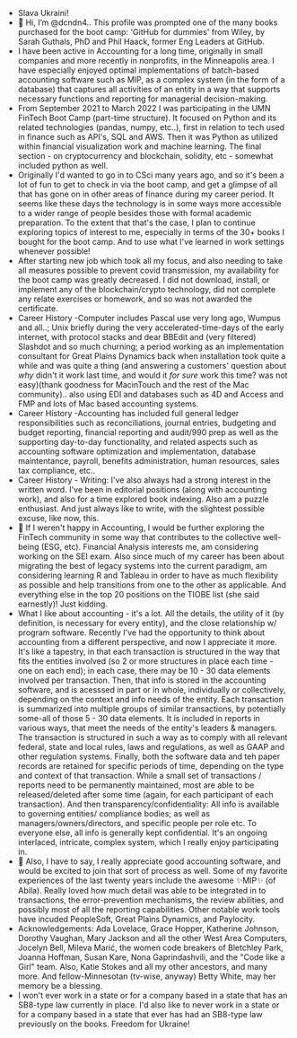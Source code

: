- Slava Ukraini!
- 👋 Hi, I’m @dcndn4.. This profile was prompted one of the many books purchased for the boot camp: 'GitHub for dummies' from Wiley, by Sarah Guthals, PhD and Phil Haack, former Eng Leaders at GitHub.
- I have been active in Accounting for a long time, originally in small companies and more recently in nonprofits, in the Minneapolis area. I have especially enjoyed optimal implementations of batch-based accounting software such as MIP, as a complex system (in the form of a database) that captures all activities of an entity in a way that supports necessary functions and reporting for managerial decision-making. 
-  From September 2021 to March 2022 I was participating in the UMN FinTech Boot Camp (part-time structure). It focused on Python and its related technologies (pandas, numpy, etc..), first in relation to tech used in finance such as API's, SQL and AWS. Then it was Python as utilized within financial visualization work and machine learning. The final section - on cryptocurrency and blockchain, solidity, etc - somewhat included python as well. 
- Originally I'd wanted to go in to CSci many years ago, and so it's been a lot of fun to get to check in via the boot camp, and get a glimpse of all that has gone on in other areas of finance during my career period. It seems like these days the technology is in some ways more accessible to a wider range of people besides those with formal academic preparation. To the extent that that's the case, I plan to continue exploring topics of interest to me, especially in terms of the 30+ books I bought for the boot camp. And to use what I've learned in work settings whenever possible!
- After starting new job which took all my focus, and also needing to take all measures possible to prevent covid transmission, my availability for the boot camp was greatly decreased. I did not download, install, or implement any of the blockchain/crypto technology, did not complete any relate exercises or homework, and so was not awarded the certificate.
- Career History -Computer includes Pascal use very long ago, Wumpus and all..; Unix briefly during the very accelerated-time-days of the early internet, with protocol stacks and dear BBEdit and (very filtered) Slashdot and so much churning; a period working as an implementation consultant for Great Plains Dynamics back when installation took quite a while and was quite a thing (and answering a customers' question about *why* didn't it work last time, and would it *for sure* work this time? was not easy)(thank goodness for MacinTouch and the rest of the Mac community).. also using EDI and databases such as 4D and Access and FMP and lots of Mac based accounting systems. 
- Career History -Accounting has included full general ledger responsibilities such as reconciliations, journal entries, budgeting and budget reporting, financial reporting and audit/990 prep as well as the supporting day-to-day functionality, and related aspects such as accounting software optimization and implementation, database maintentance, payroll, benefits administration, human resources, sales tax compliance, etc.. 
- Career History - Writing: I've also always had a strong interest in the written word. I've been in editorial positions (along with accounting work), and also for a time explored book indexing. Also am a puzzle enthusiast. And just always like to write, with the slightest possible excuse, like now, this. 
- 👀 If I weren't happy in Accounting, I would be further exploring the FinTech community in some way that contributes to the collective well-being (ESG, etc). Financial Analysis interests me, am considering working on the SEI exam. Also since much of my career has been about migrating the best of legacy systems into the current paradigm, am considering learning R and Tableau in order to have as much flexibility as possible and help transitions from one to the other as applicable.  And everything else in the top 20 positions on the TIOBE list (she said earnestly)! Just kidding.
- What I like about accounting - it's a lot. All the details, the utility of it (by definition, is necessary for every entity), and the close relationship w/ program software. Recently I've had the opportunity to think about accounting from a different perspective, and now I appreciate it more. It's like a tapestry, in that each transaction is structured in the way that fits the entities involved (so 2 or more structures in place each time - one on each end); in each case, there may be 10 - 30 data elements involved per transaction. Then, that info is stored in the accounting software, and is acesssed in part or in whole, individually or collectively, depending on the context and info needs of the entity. Each transaction is summarized into multiple groups of similar transactions, by potentially some-all of those 5 - 30 data elements. It is included in reports in various ways, that meet the needs of the entity's leaders & managers. The transaction is structured in such a way as to comply with all relevant federal, state and local rules, laws and regulations, as well as GAAP and other regulation systems. Finally, both the software data and teh paper records are retained for specific periods of time, depending on the type and context of that transaction. While a small set of transactions / reports need to be permanently maintained, most are able to be released/deleted after some time (again, for each participant of each transaction). And then transparency/confidentiality: All info is available to governing entities/ compliance bodies; as well as managers/owners/directors, and specific people per role etc. To everyone else, all info is generally kept confidential. It's an ongoing interlaced, intricate, complex system, which I really enjoy participating in.
-  💞️ Also, I have to say, I really appreciate good accounting software, and would be excited to join that sort of process as well. Some of my favorite experiences of the last twenty years include the awesome ✨MIP✨ (of Abila). Really loved how much detail was able to be integrated in to transactions, the error-prevention mechanisms, the review abilities, and possibly most of all the reporting capabilities. Other notable work tools have incuded PeopleSoft, Great Plains Dynamics, and Paylocity.
- Acknowledgements: Ada Lovelace, Grace Hopper, Katherine Johnson, Dorothy Vaughan, Mary Jackson and all the other West Area Computers, Jocelyn Bell, Mileva Marić, the women code breakers of Bletchley Park, Joanna Hoffman, Susan Kare, Nona Gaprindashvili, and the "Code like a Girl" team. Also, Katie Stokes and all my other ancestors, and many more. And fellow-Minnesotan (tv-wise, anyway) Betty White, may her memory be a blessing.
- I won't ever work in a state or for a company based in a state that has an SB8-type law currently in place. I'd also like to never work in a state or for a company based in a state that ever has had an SB8-type law previously on the books. 
Freedom for Ukraine!
